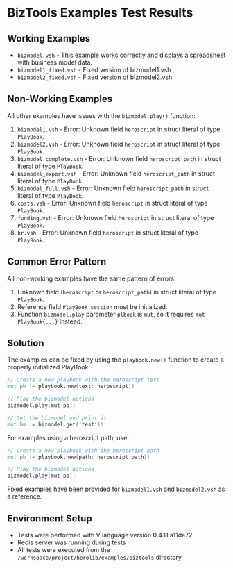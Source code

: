 # BizTools Examples Test Results

## Working Examples
- `bizmodel.vsh` - This example works correctly and displays a spreadsheet with business model data.
- `bizmodel1_fixed.vsh` - Fixed version of bizmodel1.vsh
- `bizmodel2_fixed.vsh` - Fixed version of bizmodel2.vsh

## Non-Working Examples
All other examples have issues with the `bizmodel.play()` function:

1. `bizmodel1.vsh` - Error: Unknown field `heroscript` in struct literal of type `PlayBook`.
2. `bizmodel2.vsh` - Error: Unknown field `heroscript` in struct literal of type `PlayBook`.
3. `bizmodel_complete.vsh` - Error: Unknown field `heroscript_path` in struct literal of type `PlayBook`.
4. `bizmodel_export.vsh` - Error: Unknown field `heroscript_path` in struct literal of type `PlayBook`.
5. `bizmodel_full.vsh` - Error: Unknown field `heroscript_path` in struct literal of type `PlayBook`.
6. `costs.vsh` - Error: Unknown field `heroscript` in struct literal of type `PlayBook`.
7. `funding.vsh` - Error: Unknown field `heroscript` in struct literal of type `PlayBook`.
8. `hr.vsh` - Error: Unknown field `heroscript` in struct literal of type `PlayBook`.

## Common Error Pattern
All non-working examples have the same pattern of errors:

1. Unknown field (`heroscript` or `heroscript_path`) in struct literal of type `PlayBook`.
2. Reference field `PlayBook.session` must be initialized.
3. Function `bizmodel.play` parameter `plbook` is `mut`, so it requires `mut PlayBook{...}` instead.

## Solution
The examples can be fixed by using the `playbook.new()` function to create a properly initialized PlayBook:

```v
// Create a new playbook with the heroscript text
mut pb := playbook.new(text: heroscript)!

// Play the bizmodel actions
bizmodel.play(mut pb)!

// Get the bizmodel and print it
mut bm := bizmodel.get('test')!
```

For examples using a heroscript path, use:

```v
// Create a new playbook with the heroscript path
mut pb := playbook.new(path: heroscript_path)!

// Play the bizmodel actions
bizmodel.play(mut pb)!
```

Fixed examples have been provided for `bizmodel1.vsh` and `bizmodel2.vsh` as a reference.

## Environment Setup
- Tests were performed with V language version 0.4.11 a11de72
- Redis server was running during tests
- All tests were executed from the `/workspace/project/herolib/examples/biztools` directory